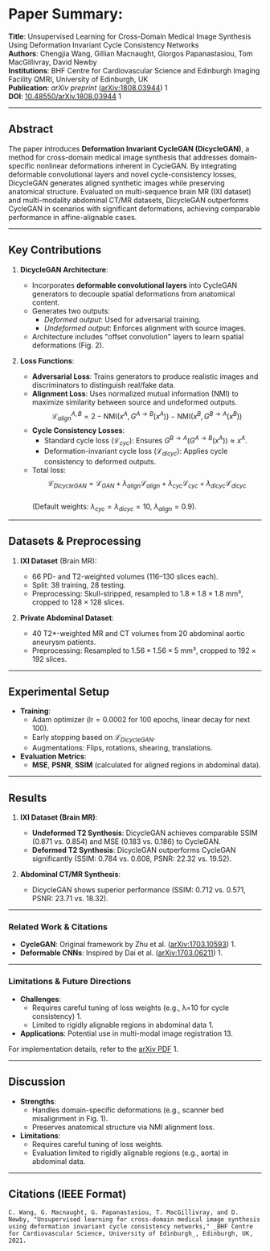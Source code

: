 # Paper Summary: 

**Title**: Unsupervised Learning for Cross-Domain Medical Image Synthesis Using Deformation Invariant Cycle Consistency Networks  
**Authors**: Chengjia Wang, Gillian Macnaught, Giorgos Papanastasiou, Tom MacGillivray, David Newby  
**Institutions**: BHF Centre for Cardiovascular Science and Edinburgh Imaging Facility QMRI, University of Edinburgh, UK  
**Publication**: _arXiv preprint_ ([arXiv:1808.03944](https://arxiv.org/abs/1808.03944)) 1  
**DOI**: [10.48550/arXiv.1808.03944](https://doi.org/10.48550/arXiv.1808.03944) 1 

---

## Abstract
The paper introduces **Deformation Invariant CycleGAN (DicycleGAN)**, a method for cross-domain medical image synthesis that addresses domain-specific nonlinear deformations inherent in CycleGAN. By integrating deformable convolutional layers and novel cycle-consistency losses, DicycleGAN generates aligned synthetic images while preserving anatomical structure. Evaluated on multi-sequence brain MR (IXI dataset) and multi-modality abdominal CT/MR datasets, DicycleGAN outperforms CycleGAN in scenarios with significant deformations, achieving comparable performance in affine-alignable cases.

---

## Key Contributions
1. **DicycleGAN Architecture**:  
   - Incorporates **deformable convolutional layers** into CycleGAN generators to decouple spatial deformations from anatomical content.  
   - Generates two outputs:  
     - *Deformed output*: Used for adversarial training.  
     - *Undeformed output*: Enforces alignment with source images.  
   - Architecture includes "offset convolution" layers to learn spatial deformations (Fig. 2).  

2. **Loss Functions**:  
   - **Adversarial Loss**: Trains generators to produce realistic images and discriminators to distinguish real/fake data.  
   - **Alignment Loss**: Uses normalized mutual information (NMI) to maximize similarity between source and undeformed outputs.  
     $$ \mathcal{L}_{align}^{A,B} = 2 - \text{NMI}(x^A, G^{A→B}(x^A)) - \text{NMI}(x^B, G^{B→A}(x^B)) $$  
   - **Cycle Consistency Losses**:  
     - Standard cycle loss ($\mathcal{L}_{cyc}$): Ensures $G^{B→A}(G^{A→B}(x^A)) ≈ x^A$.  
     - Deformation-invariant cycle loss ($\mathcal{L}_{dicyc}$): Applies cycle consistency to deformed outputs.  
   - Total loss:  
     $$ \mathcal{L}_{DicycleGAN} = \mathcal{L}_{GAN} + \lambda_{align}\mathcal{L}_{align} + \lambda_{cyc}\mathcal{L}_{cyc} + \lambda_{dicyc}\mathcal{L}_{dicyc} $$  
     (Default weights: $\lambda_{cyc} = \lambda_{dicyc} = 10$, $\lambda_{align} = 0.9$).  

---

## Datasets & Preprocessing
1. **IXI Dataset** (Brain MR):  
   - 66 PD- and T2-weighted volumes (116–130 slices each).  
   - Split: 38 training, 28 testing.  
   - Preprocessing: Skull-stripped, resampled to $1.8 \times 1.8 \times 1.8$ mm³, cropped to $128 \times 128$ slices.  

2. **Private Abdominal Dataset**:  
   - 40 T2*-weighted MR and CT volumes from 20 abdominal aortic aneurysm patients.  
   - Preprocessing: Resampled to $1.56 \times 1.56 \times 5$ mm³, cropped to $192 \times 192$ slices.  

---

## Experimental Setup
- **Training**:  
  - Adam optimizer ($\text{lr}=0.0002$ for 100 epochs, linear decay for next 100).  
  - Early stopping based on $\mathcal{L}_{DicycleGAN}$.  
  - Augmentations: Flips, rotations, shearing, translations.  
- **Evaluation Metrics**:  
  - **MSE**, **PSNR**, **SSIM** (calculated for aligned regions in abdominal data).  

---

## Results
1. **IXI Dataset (Brain MR)**:  
   - **Undeformed T2 Synthesis**: DicycleGAN achieves comparable SSIM (0.871 vs. 0.854) and MSE (0.183 vs. 0.186) to CycleGAN.  
   - **Deformed T2 Synthesis**: DicycleGAN outperforms CycleGAN significantly (SSIM: 0.784 vs. 0.608, PSNR: 22.32 vs. 19.52).  

2. **Abdominal CT/MR Synthesis**:  
   - DicycleGAN shows superior performance (SSIM: 0.712 vs. 0.571, PSNR: 23.71 vs. 18.32).  

---

### **Related Work & Citations**
- **CycleGAN**: Original framework by Zhu et al. ([arXiv:1703.10593](https://arxiv.org/abs/1703.10593)) 1.
- **Deformable CNNs**: Inspired by Dai et al. ([arXiv:1703.06211](https://arxiv.org/abs/1703.06211)) 1.

---

### **Limitations & Future Directions**
- **Challenges**:
    - Requires careful tuning of loss weights (e.g., λ=10 for cycle consistency) 1.
    - Limited to rigidly alignable regions in abdominal data 1.
- **Applications**: Potential use in multi-modal image registration 13.

For implementation details, refer to the [arXiv PDF](https://arxiv.org/pdf/1808.03944) 1.

---
## Discussion
- **Strengths**:  
  - Handles domain-specific deformations (e.g., scanner bed misalignment in Fig. 1).  
  - Preserves anatomical structure via NMI alignment loss.  
- **Limitations**:  
  - Requires careful tuning of loss weights.  
  - Evaluation limited to rigidly alignable regions (e.g., aorta) in abdominal data.  

---

## Citations (IEEE Format)

```copy
C. Wang, G. Macnaught, G. Papanastasiou, T. MacGillivray, and D. Newby, "Unsupervised learning for cross-domain medical image synthesis using deformation invariant cycle consistency networks," _BHF Centre for Cardiovascular Science, University of Edinburgh_, Edinburgh, UK, 2021.
```